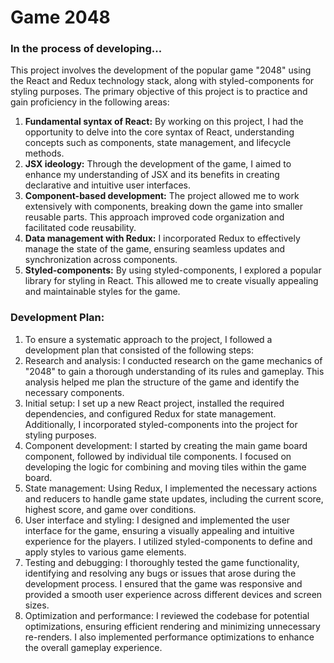 # Game 2048
### In the process of developing...

This project involves the development of the popular game "2048" using the React and Redux technology stack, along with styled-components for styling purposes. The primary objective of this project is to practice and gain proficiency in the following areas:

1. **Fundamental syntax of React:** By working on this project, I had the opportunity to delve into the core syntax of React, understanding concepts such as components, state management, and lifecycle methods.
2. **JSX ideology:** Through the development of the game, I aimed to enhance my understanding of JSX and its benefits in creating declarative and intuitive user interfaces.
3. **Component-based development:** The project allowed me to work extensively with components, breaking down the game into smaller reusable parts. This approach improved code organization and facilitated code reusability.
4. **Data management with Redux:** I incorporated Redux to effectively manage the state of the game, ensuring seamless updates and synchronization across components.
5. **Styled-components:** By using styled-components, I explored a popular library for styling in React. This allowed me to create visually appealing and maintainable styles for the game.

### Development Plan:

1. To ensure a systematic approach to the project, I followed a development plan that consisted of the following steps:
2. Research and analysis: I conducted research on the game mechanics of "2048" to gain a thorough understanding of its rules and gameplay. This analysis helped me plan the structure of the game and identify the necessary components.
3. Initial setup: I set up a new React project, installed the required dependencies, and configured Redux for state management. Additionally, I incorporated styled-components into the project for styling purposes.
4. Component development: I started by creating the main game board component, followed by individual tile components. I focused on developing the logic for combining and moving tiles within the game board.
5. State management: Using Redux, I implemented the necessary actions and reducers to handle game state updates, including the current score, highest score, and game over conditions.
6. User interface and styling: I designed and implemented the user interface for the game, ensuring a visually appealing and intuitive experience for the players. I utilized styled-components to define and apply styles to various game elements.
7. Testing and debugging: I thoroughly tested the game functionality, identifying and resolving any bugs or issues that arose during the development process. I ensured that the game was responsive and provided a smooth user experience across different devices and screen sizes.
8. Optimization and performance: I reviewed the codebase for potential optimizations, ensuring efficient rendering and minimizing unnecessary re-renders. I also implemented performance optimizations to enhance the overall gameplay experience.